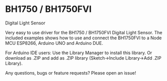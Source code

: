 # BH1750 / BH1750FVI
Digital Light Sensor

Very easy to use driver for the BH1750 / BH1750FVI Digital Light Sensor.
The included examples shows how to use and connect the BH1750FVI to a Node MCU ESP8266, Arduino UNO and Arduino DUE.

For Arduino IDE users:
Use the Library Manager to install this library.
Or download as .ZIP and add as .ZIP library (Sketch->Include Library->Add .ZIP Library).


Any questions, bugs or feature requests? Please open an issue!
